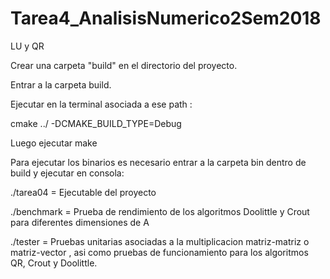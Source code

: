 # Tarea4_AnalisisNumerico2Sem2018

LU y QR

Crear una carpeta "build" en el directorio del proyecto.

Entrar a la carpeta build.

Ejecutar en la terminal asociada a ese path :

  cmake ../ -DCMAKE_BUILD_TYPE=Debug

Luego ejecutar make



Para ejecutar los binarios es necesario entrar a la carpeta bin dentro de build y ejecutar en consola:

./tarea04          = Ejecutable del proyecto

./benchmark        = Prueba de rendimiento de los algoritmos Doolittle y Crout para diferentes dimensiones de A

./tester           = Pruebas unitarias asociadas a la multiplicacion matriz-matriz o matriz-vector , asi como 
                      pruebas de funcionamiento para los algoritmos QR, Crout y Doolittle.
